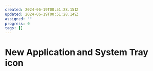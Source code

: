 ```yaml
---
created: 2024-06-19T00:51:28.151Z
updated: 2024-06-19T00:51:28.149Z
assigned: ""
progress: 0
tags: []
---
```


# New Application and System Tray icon
